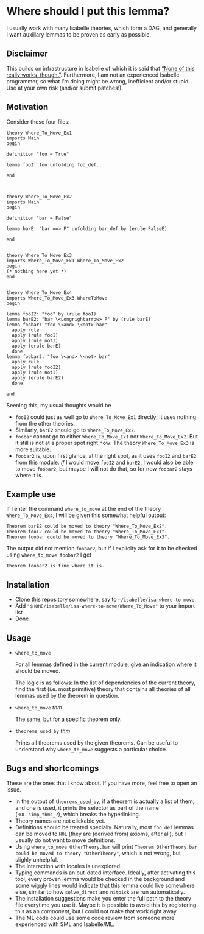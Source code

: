 Where should I put this lemma?
==============================

I usually work with many Isabelle theories, which form a DAG, and generally I
want auxillary lemmas to be proven as early as possible.

Disclaimer
----------

This builds on infrastructure in Isabelle of which it is said that
[“None of this really works,
though.”](https://lists.cam.ac.uk/pipermail/cl-isabelle-users/2014-December/msg00076.html).
Furthermore, I am not an experienced Isabelle programmer, so what I’m doing
might be wrong, inefficient and/or stupid. Use at your own risk (and/or submit
patches!).


Motivation
----------

Consider these four files:

    theory Where_To_Move_Ex1
    imports Main
    begin

    definition "foo = True"

    lemma fooI: foo unfolding foo_def..

    end



    theory Where_To_Move_Ex2
    imports Main
    begin

    definition "bar = False"

    lemma barE: "bar ==> P" unfolding bar_def by (erule FalseE)

    end
 

    theory Where_To_Move_Ex3
    imports Where_To_Move_Ex1 Where_To_Move_Ex2
    begin
    (* nothing here yet *)
    end


    theory Where_To_Move_Ex4
    imports Where_To_Move_Ex3 WhereToMove 
    begin

    lemma fooI2: "foo" by (rule fooI)
    lemma barE2: "bar \<Longrightarrow> P" by (rule barE)
    lemma foobar: "foo \<and> \<not> bar"
      apply rule
      apply (rule fooI)
      apply (rule notI)
      apply (erule barE)
      done
    lemma foobar2: "foo \<and> \<not> bar"
      apply rule
      apply (rule fooI2)
      apply (rule notI)
      apply (erule barE2)
      done

    end

Seening this, my usual thoughts would be

 * `fooI2` could just as well go to `Where_To_Move_Ex1` directly; it uses
   nothing from the other theories.
 * Similarly, `barE2` should go to `Where_To_Move_Ex2`.
 * `foobar` cannot go to either `Where_To_Move_Ex1` nor `Where_To_Move_Ex2`. But it still
   is not at a proper spot right now: The theory `Where_To_Move_Ex3` is more suitable.
 * `foobar2` is, upon first glance, at the right spot, as it uses `fooI2` and
   `barE2` from this module. *If* I would move `fooI2` and `barE2`, I would also be
   able to move `foobar2`, but maybe I will not do that, so for now `foobar2`
   stays where it is.

Example use
-----------

If I enter the command `where_to_move` at the end of the theory
`Where_To_Move_Ex4`, I will be given this somewhat helpful output:

    Theorem barE2 could be moved to theory "Where_To_Move_Ex2". 
    Theorem fooI2 could be moved to theory "Where_To_Move_Ex1". 
    Theorem foobar could be moved to theory "Where_To_Move_Ex3". 

The output did not mention `foobar2`, but if I expliclty ask for it to be
checked using `where_to_move foobar2` I get

    Theorem foobar2 is fine where it is.

Installation
------------

 * Clone this repository somewhere, say to `~/isabelle/isa-where-to-move`.
 * Add `"$HOME/isabelle/isa-where-to-move/Where_To_Move"` to your import list
 * Done

Usage
-----

 * `where_to_move`
 
   For all lemmas defined in the current module, give an indication where it should be
   moved.

   The logic is as follows: In the list of dependencies of the current theory,
   find the first (i.e. most primitive) theory that contains all theories of
   all lemmas used by the theorem in question.

 * `where_to_move` *thm*

   The same, but for a specific theorem only.

 * `theorems_used_by` *thm*

   Prints all theorems used by the given theorems. Can be useful to understand
   why `where_to_move` suggests a particular choice.
 

Bugs and shortcomings
---------------------

These are the ones that I know about. If you have more, feel free to open an issue. 

 * In the output of `theorems_used_by`, if a theorem is actually a list of
   them, and one is used, it prints the selector as part of the name
   (`HOL.simp_thms_7`), which breaks the hyperlinking.
 * Theory names are not clickable yet.
 * Definitions should be treated specially. Naturally, most `foo_def` lemmas can be moved to
   `HOL` (they are (derived from) axioms, after all), but I usually do not want to
   move definitions.
 * Using `where_to_move OtherTheory.bar` will print `Theorem OtherTheory.bar
   could be moved to theory "OtherTheory"`, which is not wrong, but slighly
   unhelpful.
 * The interaction with locales is unexplored.
 * Typing commands is an out-dated interface. Ideally, after activating this tool,
   every proven lemma would be checked in the background and some wiggly lines would
   indicate that this lemma could live somewhere else, similar to how `solve_direct` and
   `nitpick` are run automatically.
 * The installation suggestions make you enter the full path to the theory file
   everytime you use it. Maybe it is possible to avoid this by registering this as
   an *component*, but I could not make that work right away.
 * The ML code could use some code review from someone more experienced with
   SML and Isabelle/ML.
   
 


